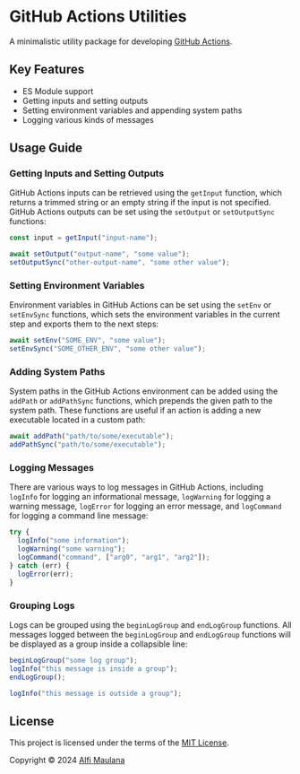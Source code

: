 # GitHub Actions Utilities

A minimalistic utility package for developing [GitHub Actions](https://github.com/features/actions).

## Key Features

- ES Module support
- Getting inputs and setting outputs
- Setting environment variables and appending system paths
- Logging various kinds of messages

## Usage Guide

### Getting Inputs and Setting Outputs

GitHub Actions inputs can be retrieved using the `getInput` function, which returns a trimmed string or an empty string if the input is not specified. GitHub Actions outputs can be set using the `setOutput` or `setOutputSync` functions:

```ts
const input = getInput("input-name");

await setOutput("output-name", "some value");
setOutputSync("other-output-name", "some other value");
```

### Setting Environment Variables

Environment variables in GitHub Actions can be set using the `setEnv` or `setEnvSync` functions, which sets the environment variables in the current step and exports them to the next steps:

```ts
await setEnv("SOME_ENV", "some value");
setEnvSync("SOME_OTHER_ENV", "some other value");
```

### Adding System Paths

System paths in the GitHub Actions environment can be added using the `addPath` or `addPathSync` functions, which prepends the given path to the system path. These functions are useful if an action is adding a new executable located in a custom path:

```ts
await addPath("path/to/some/executable");
addPathSync("path/to/some/executable");
```

### Logging Messages

There are various ways to log messages in GitHub Actions, including `logInfo` for logging an informational message, `logWarning` for logging a warning message, `logError` for logging an error message, and `logCommand` for logging a command line message:

```ts
try {
  logInfo("some information");
  logWarning("some warning");
  logCommand("command", ["arg0", "arg1", "arg2"]);
} catch (err) {
  logError(err);
}
```

### Grouping Logs

Logs can be grouped using the `beginLogGroup` and `endLogGroup` functions. All messages logged between the `beginLogGroup` and `endLogGroup` functions will be displayed as a group inside a collapsible line:

```ts
beginLogGroup("some log group");
logInfo("this message is inside a group");
endLogGroup();

logInfo("this message is outside a group");
```

## License

This project is licensed under the terms of the [MIT License](./LICENSE).

Copyright © 2024 [Alfi Maulana](https://github.com/threeal)
